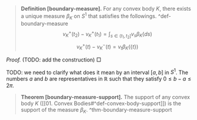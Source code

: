 > __Definition [boundary-measure].__ For any convex body $K$, there exists a unique measure $\beta_K$ on $S^1$ that satisfies the followings. ^def-boundary-measure
$$
v_K^+(t_2) - v_K^+(t_1) = \int_{s \in (t_1, t_2]} v_s \beta_K(ds)
$$
$$
v_K^+(t) - v_K^-(t) = v_t \beta_K\left( \left\{ t \right\} \right)
$$

_Proof._ (TODO: add the construction) □

TODO: we need to clarify what does it mean by an interval $[a, b]$ in $S^1$. The numbers $a$ and $b$ are representatives in $\mathbb{R}$ such that they satisfy $0 \leq b - a \leq 2\pi$.

> __Theorem [boundary-measure-support].__ The support of any convex body $K$ ([[01. Convex Bodies#^def-convex-body-support]]) is the support of the measure $\beta_K$. ^thm-boundary-measure-support

